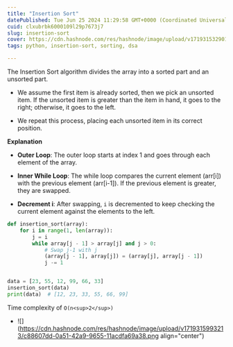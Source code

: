 ```yaml
---
title: "Insertion Sort"
datePublished: Tue Jun 25 2024 11:29:58 GMT+0000 (Coordinated Universal Time)
cuid: clxubrbk6000109l29p7673j7
slug: insertion-sort
cover: https://cdn.hashnode.com/res/hashnode/image/upload/v1719315329015/d18e72a0-ba7f-49a5-b87a-26b4405e6179.jpeg
tags: python, insertion-sort, sorting, dsa

---
```


The Insertion Sort algorithm divides the array into a sorted part and an unsorted part.

* We assume the first item is already sorted, then we pick an unsorted item. If the unsorted item is greater than the item in hand, it goes to the right; otherwise, it goes to the left.
    
* We repeat this process, placing each unsorted item in its correct position.
    

**Explanation**

* **Outer Loop**: The outer loop starts at index 1 and goes through each element of the array.
    
* **Inner While Loop**: The while loop compares the current element (arr\[i\]) with the previous element (arr\[i-1\]). If the previous element is greater, they are swapped.
    
* **Decrement i**: After swapping, `i` is decremented to keep checking the current element against the elements to the left.
    

```python
def insertion_sort(array):
    for i in range(1, len(array)):
        j = i
        while array[j - 1] > array[j] and j > 0:
            # Swap j-1 with j
            (array[j - 1], array[j]) = (array[j], array[j - 1])
            j -= 1


data = [23, 55, 12, 99, 66, 33]
insertion_sort(data)
print(data)  # [12, 23, 33, 55, 66, 99]
```

Time complexity of `O(n<sup>2</sup>)`

* ![](https://cdn.hashnode.com/res/hashnode/image/upload/v1719315993213/c88607dd-0a51-42a9-9655-11acdfa69a38.png align="center")